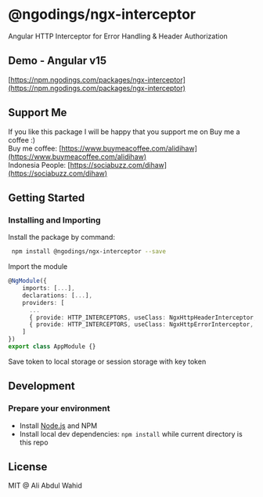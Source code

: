 # @ngodings/ngx-interceptor

Angular HTTP Interceptor for Error Handling & Header Authorization

## Demo - Angular v15

[https://npm.ngodings.com/packages/ngx-interceptor](https://npm.ngodings.com/packages/ngx-interceptor)

## Support Me

If you like this package I will be happy that you support me on Buy me a coffee :) <br />
Buy me coffee: [https://www.buymeacoffee.com/alidihaw](https://www.buymeacoffee.com/alidihaw) <br />
Indonesia People: [https://sociabuzz.com/dihaw](https://sociabuzz.com/dihaw)

## Getting Started

### Installing and Importing

Install the package by command:

```sh
 npm install @ngodings/ngx-interceptor --save
```

Import the module

```ts
@NgModule({
    imports: [...],
    declarations: [...],
    providers: [
      ...
      { provide: HTTP_INTERCEPTORS, useClass: NgxHttpHeaderInterceptor, multi: true },
      { provide: HTTP_INTERCEPTORS, useClass: NgxHttpErrorInterceptor, multi: true },
    ]
})
export class AppModule {}
```

Save token to local storage or session storage with key token

## Development

### Prepare your environment
* Install [Node.js](http://nodejs.org/) and NPM
* Install local dev dependencies: `npm install` while current directory is this repo

## License

MIT @ Ali Abdul Wahid
